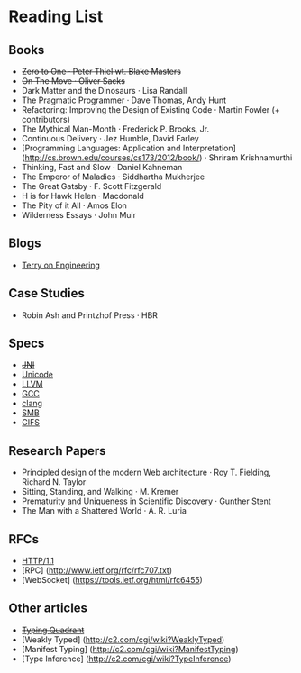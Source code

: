 # Reading List

## Books
* ~~Zero to One · Peter Thiel wt. Blake Masters~~
* ~~On The Move · Oliver Sacks~~
* Dark Matter and the Dinosaurs · Lisa Randall
* The Pragmatic Programmer · Dave Thomas, Andy Hunt
* Refactoring: Improving the Design of Existing Code · Martin Fowler (+ contributors)
* The Mythical Man-Month · Frederick P. Brooks, Jr.
* Continuous Delivery · Jez Humble, David Farley
* [Programming Languages: Application and Interpretation] (http://cs.brown.edu/courses/cs173/2012/book/) · Shriram Krishnamurthi
* Thinking, Fast and Slow · Daniel Kahneman
* The Emperor of Maladies · Siddhartha Mukherjee
* The Great Gatsby · F. Scott Fitzgerald
* H is for Hawk Helen · Macdonald
* The Pity of it All · Amos Elon
* Wilderness Essays · John Muir

## Blogs
* [Terry on Engineering](https://microsoft-my.sharepoint.com/personal/tcrowley_microsoft_com/Blog/Lists/Posts/AllPosts.aspx)

## Case Studies
* Robin Ash and Printzhof Press · HBR

## Specs
* [~~JNI~~](http://docs.oracle.com/javase/7/docs/technotes/guides/jni/spec/jniTOC.html)
* [Unicode](http://unicode.org)
* [LLVM](http://llvm.org)
* [GCC](https://gcc.gnu.org)
* [clang](http://clang.llvm.org)
* [SMB](https://msdn.microsoft.com/en-us/library/cc246231.aspx)
* [CIFS](https://msdn.microsoft.com/en-us/library/ee442092.aspx)

## Research Papers
* Principled design of the modern Web architecture · Roy T. Fielding, Richard N. Taylor
* Sitting, Standing, and Walking · M. Kremer
* Prematurity and Uniqueness in Scientific Discovery · Gunther Stent
* The Man with a Shattered World · A. R. Luria

## RFCs
* [HTTP/1.1](http://www.ietf.org/rfc/rfc2616.txt)
* [RPC] (http://www.ietf.org/rfc/rfc707.txt)
* [WebSocket] (https://tools.ietf.org/html/rfc6455)

## Other articles
* ~~[Typing Quadrant](http://c2.com/cgi/wiki?TypingQuadrant)~~
* [Weakly Typed] (http://c2.com/cgi/wiki?WeaklyTyped)
* [Manifest Typing] (http://c2.com/cgi/wiki?ManifestTyping)
* [Type Inference] (http://c2.com/cgi/wiki?TypeInference)
